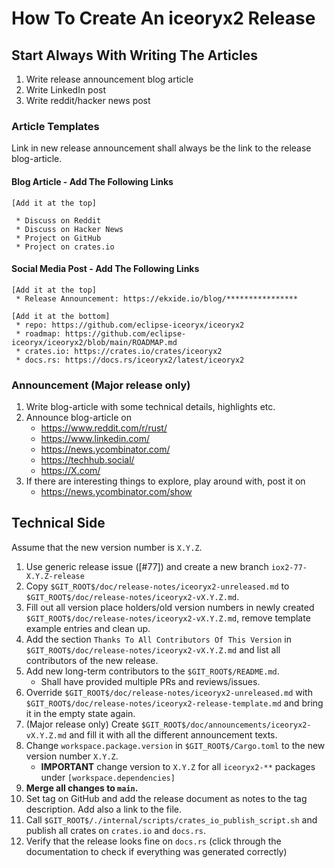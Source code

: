# How To Create An iceoryx2 Release

## Start Always With Writing The Articles

1. Write release announcement blog article
2. Write LinkedIn post
3. Write reddit/hacker news post

### Article Templates

Link in new release announcement shall always be the link to the release
blog-article.

#### Blog Article - Add The Following Links

```text
[Add it at the top]

 * Discuss on Reddit
 * Discuss on Hacker News
 * Project on GitHub
 * Project on crates.io
```

#### Social Media Post - Add The Following Links

```text
[Add it at the top]
 * Release Announcement: https://ekxide.io/blog/****************

[Add it at the bottom]
 * repo: https://github.com/eclipse-iceoryx/iceoryx2
 * roadmap: https://github.com/eclipse-iceoryx/iceoryx2/blob/main/ROADMAP.md
 * crates.io: https://crates.io/crates/iceoryx2
 * docs.rs: https://docs.rs/iceoryx2/latest/iceoryx2
```

### Announcement (Major release only)

1. Write blog-article with some technical details, highlights etc.
2. Announce blog-article on
   * <https://www.reddit.com/r/rust/>
   * <https://www.linkedin.com/>
   * <https://news.ycombinator.com/>
   * <https://techhub.social/>
   * <https://X.com/>
3. If there are interesting things to explore, play around with, post it on
   * <https://news.ycombinator.com/show>

## Technical Side

Assume that the new version number is `X.Y.Z`.

1. Use generic release issue ([#77]) and create a new branch
   `iox2-77-X.Y.Z-release`
2. Copy `$GIT_ROOT$/doc/release-notes/iceoryx2-unreleased.md` to
   `$GIT_ROOT$/doc/release-notes/iceoryx2-vX.Y.Z.md`.
3. Fill out all version place holders/old version numbers in newly created
   `$GIT_ROOT$/doc/release-notes/iceoryx2-vX.Y.Z.md`, remove template example
   entries and clean up.
4. Add the section `Thanks To All Contributors Of This Version` in
   `$GIT_ROOT$/doc/release-notes/iceoryx2-vX.Y.Z.md` and list all contributors
   of the new release.
5. Add new long-term contributors to the `$GIT_ROOT$/README.md`.
   * Shall have provided multiple PRs and reviews/issues.
6. Override `$GIT_ROOT$/doc/release-notes/iceoryx2-unreleased.md` with
   `$GIT_ROOT$/doc/release-notes/iceoryx2-release-template.md` and bring it in
   the empty state again.
7. (Major release only) Create `$GIT_ROOT$/doc/announcements/iceoryx2-vX.Y.Z.md`
   and fill it with all the different announcement texts.
8. Change `workspace.package.version` in `$GIT_ROOT$/Cargo.toml` to the new
   version number `X.Y.Z`.
   * **IMPORTANT** change version to `X.Y.Z` for all `iceoryx2-**` packages
     under `[workspace.dependencies]`
9. **Merge all changes to `main`.**
10. Set tag on GitHub and add the release document as notes to the tag
    description. Add also a link to the file.
11. Call `$GIT_ROOT$/./internal/scripts/crates_io_publish_script.sh` and publish
    all crates on `crates.io` and `docs.rs`.
12. Verify that the release looks fine on `docs.rs` (click through the
    documentation to check if everything was generated correctly)
